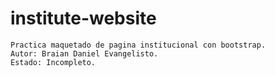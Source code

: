 # institute-website

```
Practica maquetado de pagina institucional con bootstrap.
Autor: Braian Daniel Evangelisto.
Estado: Incompleto.

```
